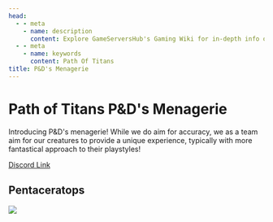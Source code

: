 ```yaml
---
head:
  - - meta
    - name: description
      content: Explore GameServersHub's Gaming Wiki for in-depth info on Path of Titans. Find details on gameplay, features, and updates for the ultimate dino MMO adventure!
  - - meta
    - name: keywords
      content: Path Of Titans
title: P&D's Menagerie
---
```


# Path of Titans P&D's Menagerie

Introducing P&D's menagerie! While we do aim for accuracy, we as a team aim for our creatures to provide a unique experience, typically with more fantastical approach to their playstyles!

[Discord Link](https://discord.com/invite/bZnEpPKGtd)

## Pentaceratops

<a href='./path-of-titans-pdpentaceratops' target='_blank'> <img src='https://web-cdn.alderongames.com/files/1165/conversions/Penta_Icon_New-icon.jpg' /> </a>
